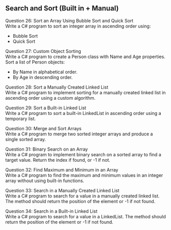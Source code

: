 ## Search and Sort (Built in + Manual)

Question 26: Sort an Array Using Bubble Sort and Quick Sort<br>
Write a C# program to sort an integer array in ascending order using:<br>
- Bubble Sort
- Quick Sort
  
Question 27: Custom Object Sorting<br>
Write a C# program to create a Person class with Name and Age properties. Sort a list of Person objects:
- By Name in alphabetical order.
- By Age in descending order.
  
Question 28: Sort a Manually Created Linked List<br>
Write a C# program to implement sorting for a manually created linked list in ascending order using a custom algorithm.

Question 29: Sort a Built-in Linked List<br>
Write a C# program to sort a built-in LinkedList<int> in ascending order using a temporary list.

Question 30: Merge and Sort Arrays<br>
Write a C# program to merge two sorted integer arrays and produce a single sorted array.

Question 31: Binary Search on an Array<br>
Write a C# program to implement binary search on a sorted array to find a target value. Return the index if found, or -1 if not.

Question 32: Find Maximum and Minimum in an Array<br>
Write a C# program to find the maximum and minimum values in an integer array without using built-in functions.

Question 33: Search in a Manually Created Linked List<br>
Write a C# program to search for a value in a manually created linked list. The method should return the position of the element or -1 if not found.

Question 34: Search in a Built-in Linked List<br>
Write a C# program to search for a value in a LinkedList<int>. The method should return the position of the element or -1 if not found.

